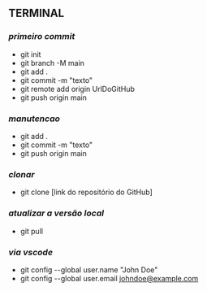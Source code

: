 ## TERMINAL
### *primeiro commit*
* git init
* git branch -M main
* git add .
* git commit -m "texto"
* git remote add origin UrlDoGitHub
* git push origin main

### *manutencao*
* git add .
* git commit -m "texto"
* git push origin main

### *clonar*
* git clone [link do repositório do GitHub]

### *atualizar a versão local*
* git pull

### *via vscode*
* git config --global user.name "John Doe"
* git config --global user.email johndoe@example.com
